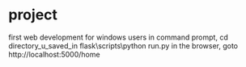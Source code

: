 # project
first web development
for windows users in command prompt,
cd directory_u_saved_in
flask\scripts\python run.py
in the browser,
goto http://localhost:5000/home
